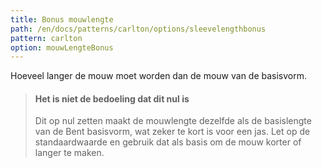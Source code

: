 ```yaml
---
title: Bonus mouwlengte
path: /en/docs/patterns/carlton/options/sleevelengthbonus
pattern: carlton
option: mouwLengteBonus
---
```


Hoeveel langer de mouw moet worden dan de mouw van de basisvorm.

> #### Het is niet de bedoeling dat dit nul is
> 
> Dit op nul zetten maakt de mouwlengte dezelfde als de basislengte van de Bent basisvorm, wat zeker te kort is voor een jas. Let op de standaardwaarde en gebruik dat als basis om de mouw korter of langer te maken.